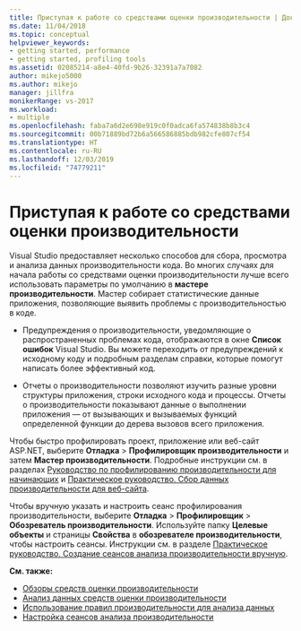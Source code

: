 ```yaml
---
title: Приступая к работе со средствами оценки производительности | Документы Майкрософт
ms.date: 11/04/2018
ms.topic: conceptual
helpviewer_keywords:
- getting started, performance
- getting started, profiling tools
ms.assetid: 02085214-a8e4-40fd-9b26-32391a7a7082
author: mikejo5000
ms.author: mikejo
manager: jillfra
monikerRange: vs-2017
ms.workload:
- multiple
ms.openlocfilehash: faba7a6d2e698e919c0f0adca6fa574838b8b3c4
ms.sourcegitcommit: 00b71889bd72b6a566586885bdb982cfe807cf54
ms.translationtype: HT
ms.contentlocale: ru-RU
ms.lasthandoff: 12/03/2019
ms.locfileid: "74779211"
---
```

# <a name="getting-started-with-performance-tools"></a>Приступая к работе со средствами оценки производительности

Visual Studio предоставляет несколько способов для сбора, просмотра и анализа данных производительности кода. Во многих случаях для начала работы со средствами оценки производительности лучше всего использовать параметры по умолчанию в **мастере производительности**. Мастер собирает статистические данные приложения, позволяющие выявить проблемы с производительностью в коде.

- Предупреждения о производительности, уведомляющие о распространенных проблемах кода, отображаются в окне **Список ошибок** Visual Studio. Вы можете переходить от предупреждений к исходному коду и подробным разделам справки, которые помогут написать более эффективный код.

- Отчеты о производительности позволяют изучить разные уровни структуры приложения, строки исходного кода и процессы. Отчеты о производительности показывают данные о выполнении приложения — от вызывающих и вызываемых функций определенной функции до дерева вызовов всего приложения.

Чтобы быстро профилировать проект, приложение или веб-сайт ASP.NET, выберите **Отладка** > **Профилировщик производительности** и затем **Мастер производительности**. Подробные инструкции см. в разделах [Руководство по профилированию производительности для начинающих](../profiling/beginners-guide-to-cpu-sampling.md) и [Практическое руководство. Сбор данных производительности для веб-сайта](../profiling/how-to-collect-performance-data-for-a-web-site.md).

Чтобы вручную указать и настроить сеанс профилирования производительности, выберите **Отладка** > **Профилировщик** > **Обозреватель производительности**. Используйте папку **Целевые объекты** и страницы **Свойства** в **обозревателе производительности**, чтобы настроить сеансы. Инструкции см. в разделе [Практическое руководство. Создание сеансов анализа производительности вручную](../profiling/how-to-manually-create-performance-sessions.md).

**См. также:**

- [Обзоры средств оценки производительности](../profiling/overviews-performance-tools.md)
- [Анализ данных средств оценки производительности](../profiling/analyzing-performance-tools-data.md)
- [Использование правил производительности для анализа данных](../profiling/using-performance-rules-to-analyze-data.md)
- [Настройка сеансов анализа производительности](../profiling/configuring-performance-sessions.md)
